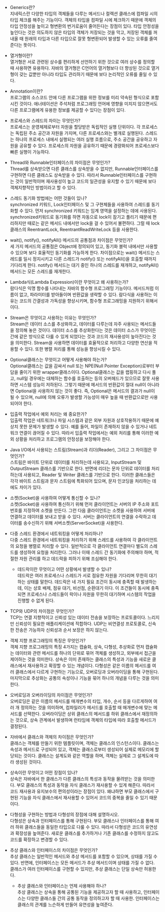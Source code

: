 - Generics란?<br>
  지네릭스란 다양한 타입의 객체들을 다루는 메서드나 컬렉션 클래스에 컴파일 시의 타입 체크를 해주는 기능이다.
  객체의 타입을 컴파일 시에 체크하기 때문에 객체의 타입 안정성을 높이고 형변환의 번거로움이 줄어든다는 장점이 있다.
  타입 안정성을 높인다는 것은 의도하지 않은 타입의 객체가 저장되는 것을 막고, 저장된 객체를 꺼내올 때 원래의 타입과 다른 타입으로 잘못 형변환되어 발생할 수 있는 오류를 줄여준다는 뜻이다.

- 열거형이란?<br>
  열거형은 서로 관련된 상수를 편리하게 선언하기 위한 것으로 여러 상수를 정의할 때 사용하면 유용하다.
  자바의 열거형은 C언어의 열거형보다 더 향상된 것으로 열거형이 갖는 값뿐만 아니라 타입도 관리하기 때문에 보다 논리적인 오류를 줄일 수 있다.

- Annotation이란?<br>
  프로그램의 소스코드 안에 다른 프로그램을 위한 정보를 미리 약속된 형식으로 포함시킨 것이다.
  애너테이션은 주석처럼 프로그래밍 언어에 영향을 미치지 않으면서도 다른 프로그램에게 유용한 정보를 제공할 수 있다는 장점이 있다.

- 프로세스와 스레드의 차이는 무엇인가?<br>
  프로세스는 운영체제로부터 자원을 할당받은 독립적인 실행 단위이다. 각 프로세스는 독립된 주소 공간과 자원을 가지며,
  다른 프로세스와는 별개로 실행된다.
  스레드는 하나의 프로세스 내에서 실행되는 여러 실행 흐름으로, 주소 공간을 공유하고 자원을 공유할 수 있다.
  프로세스의 자원을 공유하기 때문에 경량화되어 프로세스보다 빠른 실행이 가능하다.
  
- Thread와 Runnable인터페이스의 차이점은 무엇인가?<br>
  Thread를 상속받으면 다른 클래스를 상속받을 수 없지만, Runnable인터페이스를 구현하면 다른 클래스도 상속받을 수 있다.
  따라서 Runnable인터페이스를 구현하는 것이 일반적이며 재사용성이 높고 코드의 일관성을 유지할 수 있기 때문에 보다 객체지향적인 방법이라고 할 수 있다.
  
- 스레드 동기화 방법에는 어떤 것들이 있나?<br>
  synchronized 키워드, Lock인터페이스 및 그 구현체들을 사용하여 스레드를 동기화할 수 있다.
  먼저 synchronized 키워드는 임계 영역을 설정하는 데에 사용된다. synchronized키워드로 동기화를 하면 자동으로 lock이 잠기고 풀리기 때문에 편리하지만
  때로는 같은 메서드 내에서만 lock을 걸 수 있어서 불편하다. 그럴 때 lock클래스의 ReentrantLock, ReentrantReadWriteLock 등을 사용한다. 

- wait(), notify(), notifyAll() 메서드의 공통점과 차이점은 무엇인가?<br>
  세 가지 메서드의 공통점은 Object에 정의되어 있고, 동기화 블럭 내에서만 사용할 수 있으며 보다 효율적인 동기화를 가능하게 한다.
  차이점으로는 wait() 메서드는 스레드를 일시 정지시키고 다른 스레드가 notify() 또는 notifyAll()을 호출할 때까지 기다리게 한다.
  notify() 메서드는 대기 중인 하나의 스레드를 재개하고, notifyAll() 메서드는 모든 스레드를 재개한다.

- Lambda식(Lambda Expression)이란 무엇이고 왜 사용하는가?<br>
  람다식은 익명 함수를 나타내는 자바의 함수형 프로그래밍 기능이다. 메서드처럼 이름이 없고, 파라미터를 받아들이며
  반환값을 생략할 수 있다. 람다식을 사용하는 이유는 코드의 간결성과 가독성을 향상시키며, 함수형 프로그래밍을 지원하기 위해서이다.

- Stream은 무엇이고 사용하는 이유는 무엇인가?<br>
  Stream은 데이터 소스를 추상화하고, 데이터를 다루는데 자주 사용되는 메서드들을 정의해 놓은 것이다.
  데이터 소스를 추상화한다는 것은 데이터 소스가 무엇이든 간에 같은 방식으로 다룰 수 있게 되었다는 것과 코드의 재사용성이 높아진다는 것을 의미한다.
  Stream을 사용하면 데이터를 효율적으로 처리하고 다양한 연산을 적용할 수 있다. 또한 병렬 처리를 통해 성능을 향상시킬 수 있다.

- Optional클래스는 무엇이고 어떻게 사용해야 하는가?<br>
  Optional클래스는 값을 감싸서 null 또는 NPE(Null Pointer Exception)로부터 부담을 줄이기 위한 wrapper클래스이다.
  Optional클래스는 값을 랩핑하고 다시 풀고, null일 경우에는 대체하는 함수를 호출하는 등의 오버헤드가 있으므로 잘못 사용하면 시스템 성능이 저하된다.
  그렇기 때문에 메서드의 반환값이 절대 null이 아니라면 Optional을 사용하지 않는 것이 좋다.
  즉, Optional은 메서드의 결과가 null이 될 수 있으며, null에 의해 오류가 발생할 가능성이 매우 높을 때 반환값으로만 사용되어야 한다.

- 입출력 작업에서 예외 처리는 왜 중요한가?<br>
  입출력 작업은 네트워크나 파일 시스템과 같은 외부 자원과 상호작용하기 때문에 예상치 못한 문제가 발생할 수 있다.
  예를 들어, 파일이 존재하지 않을 수 있거나 네트워크 연결이 끊어질 수 있다.
  따라서 입출력 작업에서는 예외 처리를 통해 이러한 예외 상황을 처리하고 프로그램의 안정성을 보장해야 한다.

- Java I/O에서 사용되는 스트림(Stream)과 리더(Reader), 그리고 그 차이점은 무엇인가?<br>
  스트림은 바이트 단위로 데이터를 처리하는데 사용되고, InputStream 및 OutputStream 클래스를 기반으로 한다.
  반면에 리더는 문자 단위로 데이터를 처리하는데 사용되고, Reader 및 Writer 클래스를 기반으로 한다.
  이러한 클래스들은 각각 바이트 스트림과 문자 스트림에 특화되어 있으며, 문자 인코딩을 처리하는 데에도 차이가 있다.

- 소켓(Socket)을 사용하여 어떻게 통신할 수 있나?<br>
  소켓(Socket)을 사용하여 통신하기 위해 먼저 클라이언트는 서버의 IP 주소와 포트 번호를 지정하여 소켓을 만든다.
  그런 다음 클라이언트는 소켓을 사용하여 서버에 연결하고 데이터를 보내고 받을 수 있다.
  서버는 클라이언트의 연결을 수락하고 데이터를 송수신하기 위해 서버소켓(ServerSocket)을 사용한다.

- 다중 스레드 환경에서 네트워킹을 어떻게 처리하나?<br>
  다중 스레드 환경에서 네트워킹을 처리하기 위해 스레드를 사용하여 각 클라이언트의 요청을 병렬로 처리할 수 있다.
  일반적으로 각 클라이언트 연결마다 별도의 스레드를 생성하여 요청을 처리한다.
  그러나 이때 스레드 간 동기화에 주의해야 하며, 적절한 자원 관리를 하고 데드락을 피하기 위해 조심해야 한다.
  - 데드락이란 무엇이고 어떤 상황에서 발생할 수 있나?<br>
    데드락은 여러 프로세스나 스레드가 서로 점유한 자원을 기다리며 무한히 대기하는 상태를 말한다.
    데드락은 네 가지 필요 조건이 동시에 충족할 때 발생하는데, 이는 상호 배제, 점유 대기, 비선점, 순환대기 이다.
    이 조건들이 동시에 충족되면 프로세스나 스레드들이 락이나 자원을 무한히 대기하며 시스템의 작업을 진행할 수 없게 된다.

- TCP와 UDP의 차이점은 무엇인가?<br>
  TCP는 연결 지향적이고 신뢰성 있는 데이터 전송을 보장하는 프로토콜이다. 느리지만 신뢰성이 필요한 애플리케이션에 적합하다.
  UDP는 비연결성 프로토콜로, 신속한 전송은 가능하자 신뢰성과 순서 보장은 하지 않는다.

- 객체 지향 프로그래밍의 특징은 무엇인가?<br>
  객체 지향 프로그래밍의 특징 4가지는 캡슐화, 상속, 다형성, 추상화로 먼저 캡슐화는 데이터와 관련 메서드를 하나의 단위로 묶어 객체를 생성하고, 외부에서 접근을 제어하는 것을 의미한다.
  상속은 이미 존재하는 클래스의 특성과 기능을 새로운 클래스에서 재사용하고 확장할 수 있는 개념이다. 다형성은 같은 이름의 메서드를 여러 클래스에서 다르게 구현하는 기능으로, 오버로딩과 오버라이딩을 통해 구현된다.
  마지막으로 추상화는 공통의 속성이나 기능을 묶어 하나의 개념을 다루는 것을 의미한다.
  
- 오버로딩과 오버라이딩의 차이점은 무엇인가?<br>
  오버로딩은 같은 이름의 메서드를 매개변수의 타입, 개수, 순서 등을 다르게하여 여러 개 정의하는 것을 의미하며, 컴파일러가 메서드를 호출할 때 매개변수에 맞는 메서드를 선택한다.
  오버라이딩은 상위 클래스의 메서드를 하위 클래스에서 재정의하는 것으로, 상속 관계에서 발생하며 런타임에 객체의 타입에 따라 호출할 메서드가 결정된다.
  
- 자바에서 클래스와 객체의 차이점은 무엇인가?<br>
  클래스는 객체를 만들기 위한 템플릿이며, 객체는 클래스의 인스턴스이다. 클래스는 속성과 메서드로 구성되어 있고, 객체는 클래스로부터 생성되어 실제로 메모리에 할당되는 것이다.
  클래스는 설계도와 같은 역할을 하며, 객체는 실제로 그 설계도에 따라 생성된 것이다.

- 상속이란 무엇이고 어떤 장점이 있나?<br>
  상속은 자바에서 한 클래스가 다른 클래스의 특성과 동작을 물려받는 것을 의미한다. 부모 클래스의 특성과 동작을 자식 클래스가 재사용할 수 있게 해준다.
  따라서 코드 재사용과 유지보수의 편의성이라는 장점이 있다. 왜냐하면 부모 클래스에서 구현된 기능을 자식 클래스에서 재사용할 수 있어서 코드의 중복을 줄일 수 있기 때문이다.

- 다형성을 구현하는 방법과 다형성의 장점에 대해 설명하시오.<br>
  다형성은 상속과 인터페이스를 통해 구현된다. 부모 클래스나 인터페이스를 통해 여러 하위 클래스들을 동일한 타입으로 다룰 수 있다.
  따라서 다형성은 코드의 유연성과 확장성을 높여준다. 새로운 클래스를 추가하거나 기존 클래스를 수정하지 않고도 코드를 확장하고 변경할 수 있다.

- 추상 클래스와 인터페이스의 차이점은 무엇인가?<br>
  추상 클래스는 일반적인 메서드와 추상 메서드를 포함할 수 있으며, 상태를 가질 수 있다. 반면에, 인터페이스는 모든 메서드가 추상 메서드이며 상태를 가질 수 없다.
  클래스가 여러 인터페이스를 구현할 수 있지만, 추상 클래스는 단일 상속만 허용한다.
    - 추상 클래스와 인터페이스는 언제 사용해야 하나?<br>
      추상 클래스는 상속을 통해 공통된 기능을 제공하고자 할 때 사용하고, 인터페이스는 다양한 클래스들 간의 공통 동작을 정의하고자 할 때 사용한. 인터페이스는 클래스의 관계를 느슨하게 만들어 유연성을 높여준다. 
  
